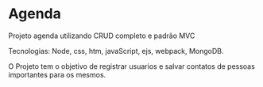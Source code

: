 # Agenda
Projeto agenda utilizando CRUD completo e padrão MVC

Tecnologias: Node,  css, htm, javaScript, ejs, webpack, MongoDB.

O Projeto tem o objetivo de registrar usuarios e salvar contatos de pessoas importantes para os mesmos.
